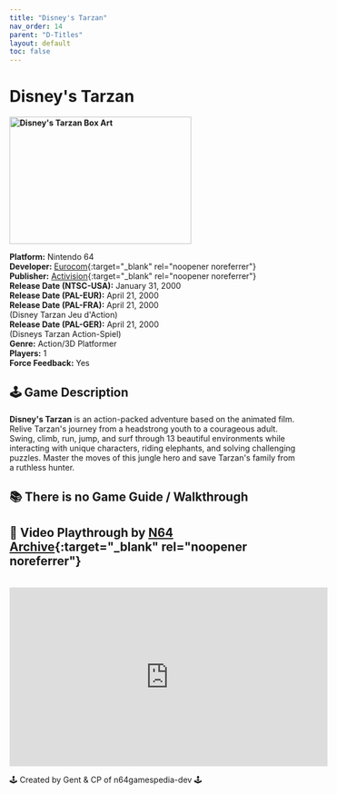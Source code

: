 ```yaml
---
title: "Disney's Tarzan"
nav_order: 14
parent: "D-Titles"
layout: default
toc: false
---
```


# Disney's Tarzan

<b>
<img src="https://images.launchbox-app.com/e5cbdffc-3d78-4220-9af9-b1d2ea0fff41.jpg" alt="Disney's Tarzan Box Art" width="320" height="224" />
</b>

**Platform:** Nintendo 64  
**Developer:** [Eurocom](https://en.wikipedia.org/wiki/Eurocom){:target="_blank" rel="noopener noreferrer"}  
**Publisher:** [Activision](https://en.wikipedia.org/wiki/Activision){:target="_blank" rel="noopener noreferrer"}  
**Release Date (NTSC-USA):** January 31, 2000  
**Release Date (PAL-EUR):** April 21, 2000  
**Release Date (PAL-FRA):** April 21, 2000  
(Disney Tarzan Jeu d'Action)  
**Release Date (PAL-GER):** April 21, 2000  
(Disneys Tarzan Action-Spiel)    
**Genre:** Action/3D Platformer  
**Players:** 1  
**Force Feedback:** Yes

## 🕹️ Game Description
**Disney's Tarzan** is an action-packed adventure based on the animated film. Relive Tarzan's journey from a headstrong youth to a courageous adult. Swing, climb, run, jump, and surf through 13 beautiful environments while interacting with unique characters, riding elephants, and solving challenging puzzles. Master the moves of this jungle hero and save Tarzan's family from a ruthless hunter.

## 📚 There is no Game Guide / Walkthrough

## 🎥 Video Playthrough by [N64 Archive](https://www.youtube.com/channel/UC1fUDTXUTKjpk_j7leAhAyw){:target="_blank" rel="noopener noreferrer"}
<br />  
<iframe width="560" height="315" src="https://www.youtube.com/embed/EwG7sB9MmGs" title="Disney's Tarzan Gameplay" frameborder="0" allowfullscreen></iframe>

🕹️ Created by Gent & CP of n64gamespedia-dev 🕹️

<!-- Vault Format: n64gamespedia-dev -->
<!-- Protocol Source: _vault-specs/format-protocol.md -->
